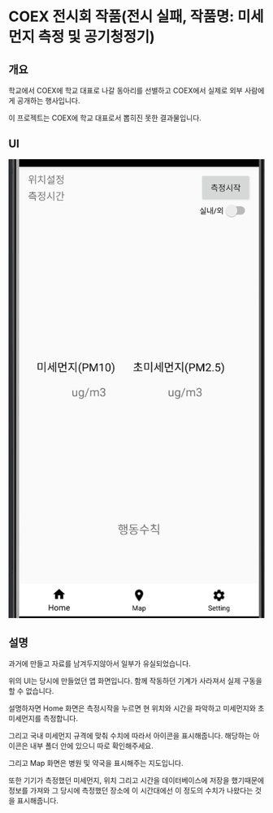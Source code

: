 # COEX 전시회 작품(전시 실패, 작품명: 미세먼지 측정 및 공기청정기)

## 개요

학교에서 COEX에 학교 대표로 나갈 동아리를 선별하고 COEX에서 실제로 외부 사람에게 공개하는 행사입니다.

이 프로젝트는 COEX에 학교 대표로서 뽑히진 못한 결과물입니다.

## UI

![MainScreen](https://github.com/seungwoo505/2018COEX/blob/master/mainScreen.png)

## 설명

과거에 만들고 자료를 남겨두지않아서 일부가 유실되었습니다.

위의 UI는 당시에 만들었던 앱 화면입니다. 함께 작동하던 기계가 사라져서 실제 구동을 할 수 없습니다.

설명하자면 Home 화면은 측정시작을 누르면 현 위치와 시간을 파악하고 미세먼지와 초미세먼지를 측정합니다.

그리고 국내 미세먼지 규격에 맞춰 수치에 따라서 아이콘을 표시해줍니다. 해당하는 아이콘은 내부 폴더 안에 있으니 따로 확인해주세요.

그리고 Map 화면은 병원 및 약국을 표시해주는 지도입니다.

또한 기기가 측정했던 미세먼지, 위치 그리고 시간을 데이터베이스에 저장을 했기때문에 
정보를 가져와 그 당시에 측정했던 장소에 이 시간대에선 이 정도의 수치가 나왔다는 것을 표시해줍니다.
